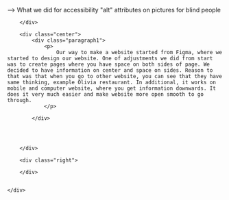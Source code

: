--> What we did for accessibility 
"alt" attributes on pictures for blind people 
<!DOCTYPE html>
<html lang="en">
<head>
    <meta charset="UTF-8">
    <meta http-equiv="X-UA-Compatible" content="IE=edge">
    <meta name="viewport" content="width=device-width, initial-scale=1.0">
    <title>Document</title>
</head>
<body>
    <div class="Accessbility">
        <div class="left">

        </div>

        <div class="center"> 
            <div class="paragraph1"> 
                <p> 
                    Our way to make a website started from Figma, where we started to design our website. One of adjustments we did from start was to create pages where you have space on both sides of page. We decided to have information on center and space on sides. Reason to that was that when you go to other website, you can see that they have same thinking, example Olivia restaurant. In additional, it works on mobile and computer website, where you get information downwards. It does it very much easier and make website more open smooth to go through. 
                </p>

            </div>

        


        </div>
        
        <div class="right">

        </div>


    </div>
</body>
</html>
